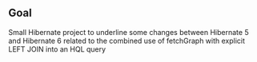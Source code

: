## Goal

Small Hibernate project to underline some changes between Hibernate 5 and Hibernate 6 related to the combined use of fetchGraph with explicit LEFT JOIN into an HQL query
